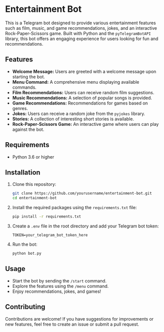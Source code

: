 # Entertainment Bot

This is a Telegram bot designed to provide various entertainment features such as film, music, and game recommendations, jokes, and an interactive Rock-Paper-Scissors game. Built with Python and the `pyTelegramBotAPI` library, this bot offers an engaging experience for users looking for fun and recommendations.

## Features

- **Welcome Message:** Users are greeted with a welcome message upon starting the bot.
- **Menu Command:** A comprehensive menu displaying available commands.
- **Film Recommendations:** Users can receive random film suggestions.
- **Music Recommendations:** A selection of popular songs is provided.
- **Game Recommendations:** Recommendations for games based on genres.
- **Jokes:** Users can receive a random joke from the `pyjokes` library.
- **Stories:** A collection of interesting short stories is available.
- **Rock-Paper-Scissors Game:** An interactive game where users can play against the bot.

## Requirements

- Python 3.6 or higher

## Installation

1. Clone this repository:

   ```bash
   git clone https://github.com/yourusername/entertainment-bot.git
   cd entertainment-bot
   ```

2. Install the required packages using the `requirements.txt` file:

   ```bash
   pip install -r requirements.txt
   ```

3. Create a `.env` file in the root directory and add your Telegram bot token:

   ```
   TOKEN=your_telegram_bot_token_here
   ```

4. Run the bot:

   ```bash
   python bot.py
   ```

## Usage

- Start the bot by sending the `/start` command.
- Explore the features using the `/menu` command.
- Enjoy recommendations, jokes, and games!

## Contributing

Contributions are welcome! If you have suggestions for improvements or new features, feel free to create an issue or submit a pull request.